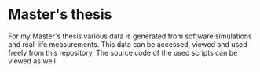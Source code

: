 # Master's thesis
For my Master's thesis various data is generated from software simulations and real-life measurements. This data can be accessed, viewed and used freely from this repository. The source code of the used scripts can be viewed as well.
